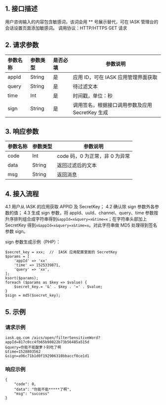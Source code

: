 ## 1. 接口描述
 用户咨询输入的内容包含敏感词，该词会用 \*\* 号展示替代，可在 IASK 管理台的会话设置页面添加敏感词。
 调用协议：HTTP/HTTPS GET 请求

 ## 2. 请求参数
 |参数名称|参数类型|是否必填|参数说明|
 |:----  |:---   |:----- |----- |
 |appId  |	String	|是	|应用 ID，可在 IASK 应用管理界面获取|
 |query	 | String	|是	|待过滤文本|
 |time   |	Int	|是	|时间戳，单位：秒|
 |sign   |	String	|是 |调用签名，根据接口调用参数及应用 SecretKey 生成|

 ## 3. 响应参数
 |参数名称	|参数类型	|参数说明|
 |---------|---------|------|
 |code	   |   Int	|code 码，0 为正常，非 0 为异常|
 |data	   |  String	|返回过滤后的文本|
 |msg	   |  String	|返回消息|

 ## 4. 接入流程
 4.1 用户从 IASK 的应用获取 APPID 及 SecretKey；
 4.2 确认除 sign 参数外各参数的值；
 4.3 生成 sign 参数，将 appId、uuId、channel、query、time 参数按升序排列组合成字符串得到`&appId=x&query=x&time=x`；在字符串头部加上  SecretKey 得到`x&appId=x&query=x&time=x`。对此字符串做 MD5 处理得到签名参数 sign。

 sign 参数生成示例（PHP）：
 ```
 $secret_key = xxx;  //  IASK 应用配置里面的 SecretKey
 $params = [
     'appId' => 'xx'
     'time' => 1525339871, 
     'query' => 'xx',
 ];
 ksort($params);
 foreach ($params as $key => $value) {
     $secret_key.= '&' . $key . '=' . $value;
 }
 $sign = md5($secret_key);
 ```

 ## 5. 示例
 ### 请求示例
 ```
 iask.qq.com /aics/open/filterSensitiveWord?
 appId=817c0cc4fb65b98022b73b56485a515d
 &query=你能不能酸萝卜别吃了啊
 &time=1528803562
 &sign=a96c71b1d0f192906310bbaccf8ce1d1
 ```

 ### 响应示例

 ```
 {
     "code": 0,
     "data": "你能不能*****了啊",
     "msg": "success"
 }
 ```